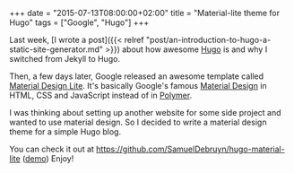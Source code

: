 +++
date = "2015-07-13T08:00:00+02:00"
title = "Material-lite theme for Hugo"
tags = ["Google", "Hugo"]
+++

Last week, [I wrote a post]({{< relref "post/an-introduction-to-hugo-a-static-site-generator.md" >}}) about how awesome [Hugo](http://gohugo.io) is and why I switched from Jekyll to Hugo.

Then, a few days later, Google released an awesome template called [Material Design Lite](http://getmdl.io). It's basically Google's famous [Material Design](https://www.google.com/design/spec/material-design/introduction.html) in HTML, CSS and JavaScript instead of in [Polymer](https://www.polymer-project.org).

I was thinking about setting up another website for some side project and wanted to use material design. So I decided to write a material design theme for a simple Hugo blog.

You can check it out at https://github.com/SamuelDebruyn/hugo-material-lite ([demo](http://materialexample.sa.muel.be)) Enjoy!
